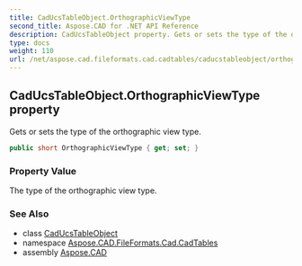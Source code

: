```yaml
---
title: CadUcsTableObject.OrthographicViewType
second_title: Aspose.CAD for .NET API Reference
description: CadUcsTableObject property. Gets or sets the type of the orthographic view type
type: docs
weight: 110
url: /net/aspose.cad.fileformats.cad.cadtables/caducstableobject/orthographicviewtype/
---
```

## CadUcsTableObject.OrthographicViewType property

Gets or sets the type of the orthographic view type.

```csharp
public short OrthographicViewType { get; set; }
```

### Property Value

The type of the orthographic view type.

### See Also

* class [CadUcsTableObject](../)
* namespace [Aspose.CAD.FileFormats.Cad.CadTables](../../caducstableobject/)
* assembly [Aspose.CAD](../../../)


